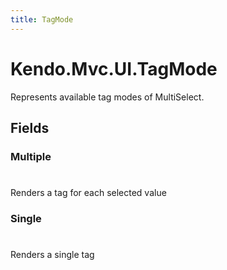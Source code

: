 ```yaml
---
title: TagMode
---
```


# Kendo.Mvc.UI.TagMode
Represents available tag modes of MultiSelect.


## Fields


### Multiple
#
Renders a tag for each selected value

### Single
#
Renders a single tag




